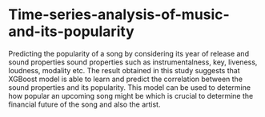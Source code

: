 # Time-series-analysis-of-music-and-its-popularity

Predicting the popularity of a song by considering its year of release and sound properties sound properties such as instrumentalness, key, liveness,	loudness, modality etc.
The result obtained in this study suggests that XGBoost model is able to learn and predict the correlation between the sound properties and its popularity. This model can be used to determine how popular an upcoming song might be which is crucial to determine the financial future of the song and also the artist.
